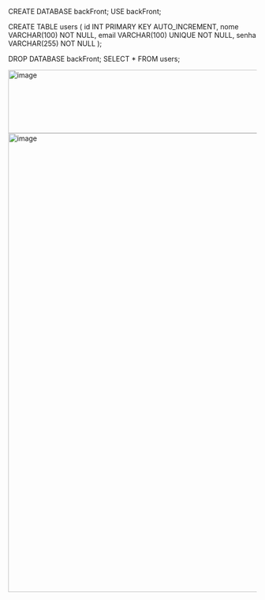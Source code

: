 CREATE DATABASE backFront;
USE backFront;

CREATE TABLE users (
id INT PRIMARY KEY AUTO_INCREMENT,
nome VARCHAR(100) NOT NULL,
email VARCHAR(100) UNIQUE NOT NULL,
senha VARCHAR(255) NOT NULL
);




DROP DATABASE backFront;
SELECT * FROM users;


<img width="708" height="128" alt="image" src="https://github.com/user-attachments/assets/dcabecf7-c2ef-4b0a-a0c2-055927ac5110" />
<img width="1919" height="929" alt="image" src="https://github.com/user-attachments/assets/171ca622-f601-478a-9a78-1925a891da1e" />
